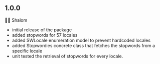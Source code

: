 ## 1.0.0

👋🏼 Shalom

* initial release of the package
* added stopwords for 57 locales
* added SWLocale enumeration model to prevent hardcoded locales
* added Stopwordies concrete class that fetches the stopwords from a specific locale
* unit tested the retrieval of stopwords for every locale.

